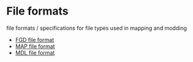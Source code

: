 # File formats

file formats / specifications for file types used in mapping and modding

* [FGD file format](./fgd.md)
* [MAP file format](./map.md)
* [MDL file format](./mdl.md)
